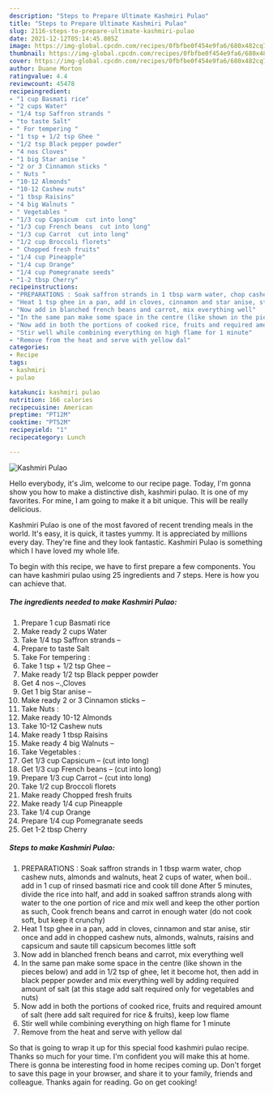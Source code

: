 ```yaml
---
description: "Steps to Prepare Ultimate Kashmiri Pulao"
title: "Steps to Prepare Ultimate Kashmiri Pulao"
slug: 2116-steps-to-prepare-ultimate-kashmiri-pulao
date: 2021-12-12T05:14:45.805Z
image: https://img-global.cpcdn.com/recipes/0fbfbe0f454e9fa6/680x482cq70/kashmiri-pulao-recipe-main-photo.jpg
thumbnail: https://img-global.cpcdn.com/recipes/0fbfbe0f454e9fa6/680x482cq70/kashmiri-pulao-recipe-main-photo.jpg
cover: https://img-global.cpcdn.com/recipes/0fbfbe0f454e9fa6/680x482cq70/kashmiri-pulao-recipe-main-photo.jpg
author: Duane Morton
ratingvalue: 4.4
reviewcount: 45478
recipeingredient:
- "1 cup Basmati rice"
- "2 cups Water"
- "1/4 tsp Saffron strands "
- "to taste Salt"
- " For tempering "
- "1 tsp + 1/2 tsp Ghee "
- "1/2 tsp Black pepper powder"
- "4 nos Cloves"
- "1 big Star anise "
- "2 or 3 Cinnamon sticks "
- " Nuts "
- "10-12 Almonds"
- "10-12 Cashew nuts"
- "1 tbsp Raisins"
- "4 big Walnuts "
- " Vegetables "
- "1/3 cup Capsicum  cut into long"
- "1/3 cup French beans  cut into long"
- "1/3 cup Carrot  cut into long"
- "1/2 cup Broccoli florets"
- " Chopped fresh fruits"
- "1/4 cup Pineapple"
- "1/4 cup Orange"
- "1/4 cup Pomegranate seeds"
- "1-2 tbsp Cherry"
recipeinstructions:
- "PREPARATIONS : Soak saffron strands in 1 tbsp warm water, chop cashew nuts, almonds and walnuts, heat 2 cups of water, when boil.. add in 1 cup of rinsed basmati rice and cook till done After 5 minutes, divide the rice into half, and add in soaked saffron strands along with water to the one portion of rice and mix well and keep the other portion as such, Cook french beans and carrot in enough water (do not cook soft, but keep it crunchy)"
- "Heat 1 tsp ghee in a pan, add in cloves, cinnamon and star anise, stir once and add in chopped cashew nuts, almonds, walnuts, raisins and capsicum and saute till capsicum becomes little soft"
- "Now add in blanched french beans and carrot, mix everything well"
- "In the same pan make some space in the centre (like shown in the pieces below) and add in 1/2 tsp of ghee, let it become hot, then add in black pepper powder and mix everything well by adding required amount of salt (at this stage add salt required only for vegetables and nuts)"
- "Now add in both the portions of cooked rice, fruits and required amount of salt (here add salt required for rice &amp; fruits), keep low flame"
- "Stir well while combining everything on high flame for 1 minute"
- "Remove from the heat and serve with yellow dal"
categories:
- Recipe
tags:
- kashmiri
- pulao

katakunci: kashmiri pulao 
nutrition: 166 calories
recipecuisine: American
preptime: "PT12M"
cooktime: "PT52M"
recipeyield: "1"
recipecategory: Lunch

---
```



![Kashmiri Pulao](https://img-global.cpcdn.com/recipes/0fbfbe0f454e9fa6/680x482cq70/kashmiri-pulao-recipe-main-photo.jpg)

Hello everybody, it's Jim, welcome to our recipe page. Today, I'm gonna show you how to make a distinctive dish, kashmiri pulao. It is one of my favorites. For mine, I am going to make it a bit unique. This will be really delicious.

Kashmiri Pulao is one of the most favored of recent trending meals in the world. It's easy, it is quick, it tastes yummy. It is appreciated by millions every day. They're fine and they look fantastic. Kashmiri Pulao is something which I have loved my whole life.




To begin with this recipe, we have to first prepare a few components. You can have kashmiri pulao using 25 ingredients and 7 steps. Here is how you can achieve that.

<!--inarticleads1-->

##### The ingredients needed to make Kashmiri Pulao:

1. Prepare 1 cup Basmati rice
1. Make ready 2 cups Water
1. Take 1/4 tsp Saffron strands –
1. Prepare to taste Salt
1. Take  For tempering :
1. Take 1 tsp + 1/2 tsp Ghee –
1. Make ready 1/2 tsp Black pepper powder
1. Get 4 nos –.,Cloves
1. Get 1 big Star anise –
1. Make ready 2 or 3 Cinnamon sticks –
1. Take  Nuts :
1. Make ready 10-12 Almonds
1. Take 10-12 Cashew nuts
1. Make ready 1 tbsp Raisins
1. Make ready 4 big Walnuts –
1. Take  Vegetables :
1. Get 1/3 cup Capsicum – (cut into long)
1. Get 1/3 cup French beans – (cut into long)
1. Prepare 1/3 cup Carrot – (cut into long)
1. Take 1/2 cup Broccoli florets
1. Make ready  Chopped fresh fruits
1. Make ready 1/4 cup Pineapple
1. Take 1/4 cup Orange
1. Prepare 1/4 cup Pomegranate seeds
1. Get 1-2 tbsp Cherry




<!--inarticleads2-->

##### Steps to make Kashmiri Pulao:

1. PREPARATIONS : Soak saffron strands in 1 tbsp warm water, chop cashew nuts, almonds and walnuts, heat 2 cups of water, when boil.. add in 1 cup of rinsed basmati rice and cook till done After 5 minutes, divide the rice into half, and add in soaked saffron strands along with water to the one portion of rice and mix well and keep the other portion as such, Cook french beans and carrot in enough water (do not cook soft, but keep it crunchy)
1. Heat 1 tsp ghee in a pan, add in cloves, cinnamon and star anise, stir once and add in chopped cashew nuts, almonds, walnuts, raisins and capsicum and saute till capsicum becomes little soft
1. Now add in blanched french beans and carrot, mix everything well
1. In the same pan make some space in the centre (like shown in the pieces below) and add in 1/2 tsp of ghee, let it become hot, then add in black pepper powder and mix everything well by adding required amount of salt (at this stage add salt required only for vegetables and nuts)
1. Now add in both the portions of cooked rice, fruits and required amount of salt (here add salt required for rice &amp; fruits), keep low flame
1. Stir well while combining everything on high flame for 1 minute
1. Remove from the heat and serve with yellow dal




So that is going to wrap it up for this special food kashmiri pulao recipe. Thanks so much for your time. I'm confident you will make this at home. There is gonna be interesting food in home recipes coming up. Don't forget to save this page in your browser, and share it to your family, friends and colleague. Thanks again for reading. Go on get cooking!
